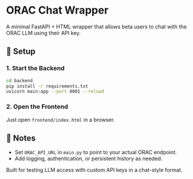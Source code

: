 # ORAC Chat Wrapper

A minimal FastAPI + HTML wrapper that allows beta users to chat with the ORAC LLM using their API key.

## 🚀 Setup

### 1. Start the Backend
```bash
cd backend
pip install -r requirements.txt
uvicorn main:app --port 8001 --reload
```

### 2. Open the Frontend
Just open `frontend/index.html` in a browser.

## 🔧 Notes

- Set `ORAC_API_URL` in `main.py` to point to your actual ORAC endpoint.
- Add logging, authentication, or persistent history as needed.

Built for testing LLM access with custom API keys in a chat-style format.
